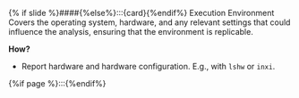 {% if slide %}####{%else%}:::{card}{%endif%} Execution Environment
Covers the operating system, hardware, and any relevant settings that could influence the analysis, ensuring that the environment is replicable.

**How?**

- Report hardware and hardware configuration. E.g., with `lshw` or `inxi`.

{%if page %}:::{%endif%}

